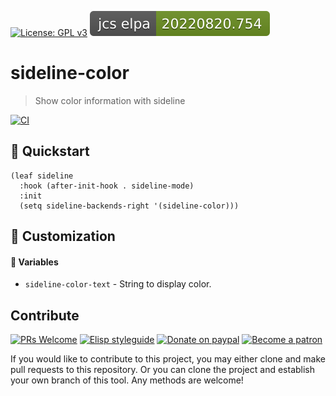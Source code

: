 [![License: GPL v3](https://img.shields.io/badge/License-GPL%20v3-blue.svg)](https://www.gnu.org/licenses/gpl-3.0)
[![JCS-ELPA](https://raw.githubusercontent.com/jcs-emacs/badges/master/elpa/v/sideline-color.svg)](https://jcs-emacs.github.io/jcs-elpa/#/sideline-color)

# sideline-color
> Show color information with sideline

[![CI](https://github.com/emacs-sideline/sideline-color/actions/workflows/test.yml/badge.svg)](https://github.com/emacs-sideline/sideline-color/actions/workflows/test.yml)

## 🔨 Quickstart

```elisp
(leaf sideline
  :hook (after-init-hook . sideline-mode)
  :init
  (setq sideline-backends-right '(sideline-color)))
```

## 🔧 Customization

#### 🧪 Variables

* `sideline-color-text` - String to display color.

## Contribute

[![PRs Welcome](https://img.shields.io/badge/PRs-welcome-brightgreen.svg)](http://makeapullrequest.com)
[![Elisp styleguide](https://img.shields.io/badge/elisp-style%20guide-purple)](https://github.com/bbatsov/emacs-lisp-style-guide)
[![Donate on paypal](https://img.shields.io/badge/paypal-donate-1?logo=paypal&color=blue)](https://www.paypal.me/jcs090218)
[![Become a patron](https://img.shields.io/badge/patreon-become%20a%20patron-orange.svg?logo=patreon)](https://www.patreon.com/jcs090218)

If you would like to contribute to this project, you may either
clone and make pull requests to this repository. Or you can
clone the project and establish your own branch of this tool.
Any methods are welcome!
